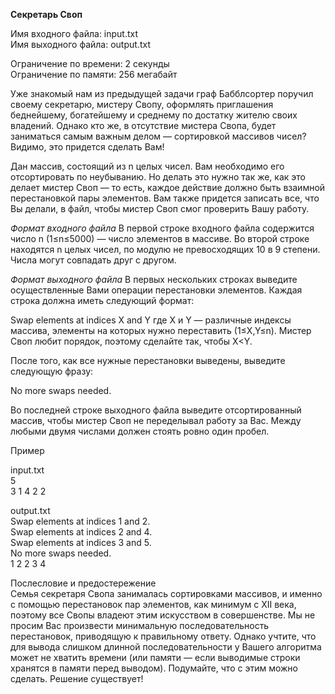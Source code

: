 **Секретарь Своп**

Имя входного файла:	input.txt  
Имя выходного файла: output.txt  

Ограничение по времени:	2 секунды  
Ограничение по памяти:	256 мегабайт  

Уже знакомый нам из предыдущей задачи граф Бабблсортер поручил своему секретарю, мистеру Свопу, оформлять приглашения беднейшему, богатейшему и среднему по достатку жителю своих владений. Однако кто же, в отсутствие мистера Свопа, будет заниматься самым важным делом — сортировкой массивов чисел? Видимо, это придется сделать Вам!

Дан массив, состоящий из 
n целых чисел. Вам необходимо его отсортировать по неубыванию. Но делать это нужно так же, как это делает мистер Своп — то есть, каждое действие должно быть взаимной перестановкой пары элементов. Вам также придется записать все, что Вы делали, в файл, чтобы мистер Своп смог проверить Вашу работу.

*Формат входного файла*
В первой строке входного файла содержится число 
n (1≤n≤5000) — число элементов в массиве. Во второй строке находятся 
n целых чисел, по модулю не превосходящих 10 в 9 степени. Числа могут совпадать друг с другом.

*Формат выходного файла*
В первых нескольких строках выведите осуществленные Вами операции перестановки элементов. Каждая строка должна иметь следующий формат:

Swap elements at indices X and Y
где X и Y — различные индексы массива, элементы на которых нужно переставить (1≤X,Y≤n). Мистер Своп любит порядок, поэтому сделайте так, чтобы X<Y.

После того, как все нужные перестановки выведены, выведите следующую фразу:

No more swaps needed.

Во последней строке выходного файла выведите отсортированный массив, чтобы мистер Своп не переделывал работу за Вас. Между любыми двумя числами должен стоять ровно один пробел.

Пример

input.txt  
5  
3 1 4 2 2  

output.txt  
Swap elements at indices 1 and 2.  
Swap elements at indices 2 and 4.  
Swap elements at indices 3 and 5.  
No more swaps needed.  
1 2 2 3 4  

Послесловие и предостережение  
Семья секретаря Свопа занималась сортировками массивов, и именно с помощью перестановок пар элементов, как минимум с XII века, поэтому все Свопы владеют этим искусством в совершенстве. Мы не просим Вас произвести минимальную последовательность перестановок, приводящую к правильному ответу. Однако учтите, что для вывода слишком длинной последовательности у Вашего алгоритма может не хватить времени (или памяти — если выводимые строки хранятся в памяти перед выводом). Подумайте, что с этим можно сделать. Решение существует!